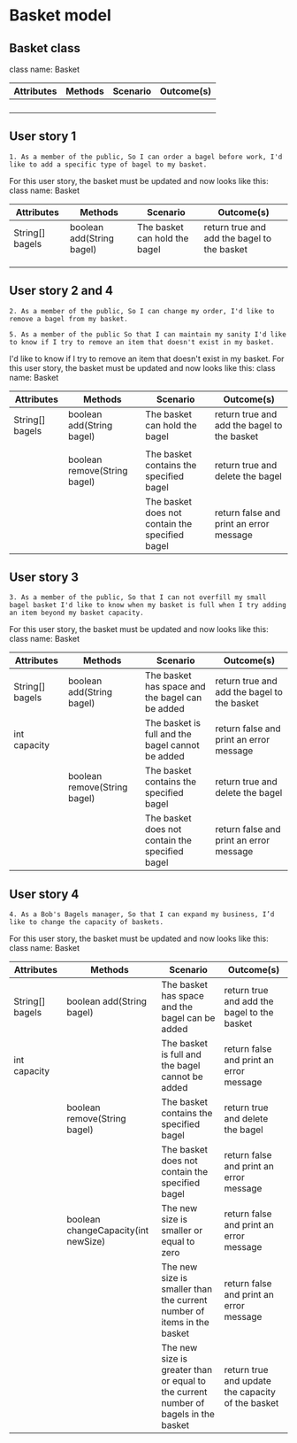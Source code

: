 # Basket model

## Basket class

class name: Basket

| Attributes | Methods | Scenario | Outcome(s) |
|------------|---------|----------|------------|
|            |         |          |            |
|            |         |          |            |
|            |         |          |            |
|            |         |          |            |

## User story 1
``1.
As a member of the public,
So I can order a bagel before work,
I'd like to add a specific type of bagel to my basket.``

For this user story, the basket must be updated and now looks like this:
class name: Basket

| Attributes      | Methods                   | Scenario                      | Outcome(s)                                  |
|-----------------|---------------------------|-------------------------------|---------------------------------------------|
| String[] bagels | boolean add(String bagel) | The basket can hold the bagel | return true and add the bagel to the basket |
|                 |                           |                               |                                             |
|                 |                           |                               |                                             |
|                 |                           |                               |                                             |


## User story 2 and 4
``2.
As a member of the public,
So I can change my order,
I'd like to remove a bagel from my basket.``

``5.
As a member of the public
So that I can maintain my sanity
I'd like to know if I try to remove an item that doesn't exist in my basket.``

I'd like to know if I try to remove an item that doesn't exist in my basket.
For this user story, the basket must be updated and now looks like this:
class name: Basket

| Attributes      | Methods                      | Scenario                                        | Outcome(s)                                  |
|-----------------|------------------------------|-------------------------------------------------|---------------------------------------------|
| String[] bagels | boolean add(String bagel)    | The basket can hold the bagel                   | return true and add the bagel to the basket |
|                 |                              |                                                 |                                             |
|                 | boolean remove(String bagel) | The basket contains the specified bagel         | return true and delete the bagel            |
|                 |                              | The basket does not contain the specified bagel | return false and print an error message     |


## User story 3
``3.
As a member of the public,
So that I can not overfill my small bagel basket
I'd like to know when my basket is full when I try adding an item beyond my basket capacity.``

For this user story, the basket must be updated and now looks like this:
class name: Basket

| Attributes      | Methods                          | Scenario                                         | Outcome(s)                                  |
|-----------------|----------------------------------|--------------------------------------------------|---------------------------------------------|
| String[] bagels | boolean add(String bagel)        | The basket has space and the bagel can be added  | return true and add the bagel to the basket |
| int capacity    |                                  | The basket is full and the bagel cannot be added | return false and print an error message     |
|                 | boolean remove(String bagel)     | The basket contains the specified bagel          | return true and delete the bagel            |
|                 |                                  | The basket does not contain the specified bagel  | return false and print an error message     | 

## User story 4
``4.
As a Bob's Bagels manager,
So that I can expand my business,
I’d like to change the capacity of baskets.``

For this user story, the basket must be updated and now looks like this:
class name: Basket 


| Attributes      | Methods                             | Scenario                                                                            | Outcome(s)                                        |
|-----------------|-------------------------------------|-------------------------------------------------------------------------------------|---------------------------------------------------|
| String[] bagels | boolean add(String bagel)           | The basket has space and the bagel can be added                                     | return true and add the bagel to the basket       |
| int capacity    |                                     | The basket is full and the bagel cannot be added                                    | return false and print an error message           |
|                 | boolean remove(String bagel)        | The basket contains the specified bagel                                             | return true and delete the bagel                  |
|                 |                                     | The basket does not contain the specified bagel                                     | return false and print an error message           |
|                 | boolean changeCapacity(int newSize) | The new size is smaller or equal to zero                                            | return false and print an error message           |
|                 |                                     | The new size is smaller than the current number of items in the basket              | return false and print an error message           |
|                 |                                     | The new size is greater than or equal to the current number of bagels in the basket | return true and update the capacity of the basket |
